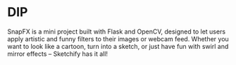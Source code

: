 # DIP
SnapFX is a mini project built with Flask and OpenCV, designed to let users apply artistic and funny filters to their images or webcam feed. Whether you want to look like a cartoon, turn into a sketch, or just have fun with swirl and mirror effects – Sketchify has it all!
